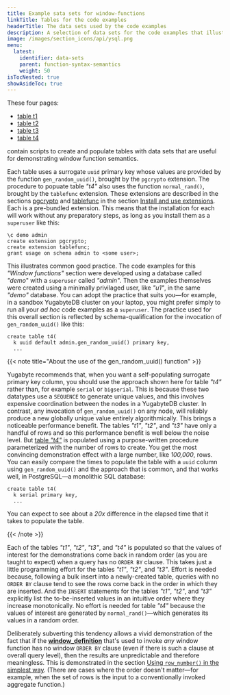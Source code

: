 ```yaml
---
title: Example sata sets for window-functions
linkTitle: Tables for the code examples
headerTitle: The data sets used by the code examples
description: A selection of data sets for the code examples that illustrate the use of window functions.
image: /images/section_icons/api/ysql.png
menu:
  latest:
    identifier: data-sets
    parent: function-syntax-semantics
    weight: 50
isTocNested: true
showAsideToc: true
---
```


These four pages:

- [table t1](./table-t1/)
- [table t2](./table-t2/)
- [table t3](./table-t3/)
- [table t4](./table-t4/)

contain scripts to create and populate tables with data sets that are useful for demonstrating window function semantics.

Each table uses a surrogate `uuid` primary key whose values are provided by the function `gen_random_uuid()`, brought by the `pgcrypto` extension. The procedure to popuate table _"t4"_ also uses the function `normal_rand()`, brought by the `tablefunc` extension. These extensions are described in the sections [pgcrypto](../../../../extensions/#pgcrypto) and [tablefunc](../../../../extensions/#tablefunc) in the section [Install and use extensions](../../../../extensions/). Each is a pre-bundled extension. This means that the installation for each will work without any preparatory steps, as long as you install them as a `superuser` like this:

```
\c demo admin
create extension pgcrypto;
create extension tablefunc;
grant usage on schema admin to <some user>;
```
This illustrates common good practice. The code examples for this _"Window functions"_ section were developed using a database called  _"demo_" with a `superuser` called _"admin"_. Then the examples themselves were created using a minimally privilaged user, like _"u1"_, in the same _"demo"_ database. You can adopt the practice that suits you—for example, in a sandbox YugabyteDB cluster on your laptop, you might prefer simply to run all your _ad hoc_ code examples as a `superuser`. The practice used for this overall section is reflected by schema-qualification for the invocation of `gen_random_uuid()` like this:
```
create table t4(
  k uuid default admin.gen_random_uuid() primary key,
  ...
```
{{< note title="About the use of the gen_random_uuid() function" >}}

Yugabyte recommends that, when you want a self-populating surrogate primary key column, you should use the approach shown here for table _"t4"_ rather than, for example `serial` or `bigserial`. This is because these two datatypes use a `SEQUENCE`  to generate unique values, and this involves expensive coordination between the nodes in a YugabyteDB cluster. In contrast, any invocation of `gen_random_uuid()` on any node, will reliably produce a new globally unique value entirely algorithmically. This brings a noticeable performance benefit. The tables _"t1"_, _"t2"_, and _"t3"_ have only a handful of rows and so this performance benefit is well below the noise level. But [table _"t4"_](./table-t4/) is populated using a purpose-written procedure parameterized with the number of rows to create. You get the most convincing demonstration effect with a large number, like _100,000_, rows. You can easily compare the times to populate the table with a `uuid` column using `gen_random_uuid()` and the approach that is common, and that works well, in PostgreSQL—a monolithic SQL database:
```
create table t4(
  k serial primary key,
  ...
```
You can expect to see about a _20x_ difference in the elapsed time that it takes to populate the table.

{{< /note >}}

Each of the tables _"t1"_, _"t2"_, _"t3"_, and _"t4"_ is populated so that the values of interest for the demonstrations come back in random order (as you are taught to expect) when a query has no `ORDER BY` clause. This takes just a little programming effort for the tables _"t1"_, _"t2"_, and _"t3"_. Effort is needed because, following a bulk insert into a newly-created table, queries with no `ORDER BY` clause tend to see the rows come back in the order in which they are inserted. And the `INSERT` statements for the tables _"t1"_, _"t2"_, and _"t3"_ explicitly list the to-be-inserted values in an intuitive order where they increase monotonically. No effort is needed for table _"t4"_ because the values of interest are generated by `normal_rand()`—which generates its values in a random order.

Deliberately subverting this tendency allows a vivid demonstration of the fact that if the [**window_definition**](../../../../syntax_resources/grammar_diagrams/#window-definition) that's used to invoke _any_ window function has no window `ORDER BY` clause (even if there is such a clause at overall query level), then the results are unpredictable and therefore meaningless. This is demonstrated in the section [Using `row_number()` in the simplest way](../../functionality-overview/#using-row-number-in-the-simplest-way). (There are cases where the order doesn't matter—for example, when the set of rows is the input to a conventionally invoked aggregate function.)